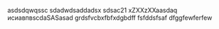 asdsdqwqssc
sdadwdsaddadsx
sdsac21
xZXXzXXaasdaq
исиавпвscdaSASasad
grdsfvcbxfbfxdgbdff
fsfddsfsaf
dfggfewferfew
